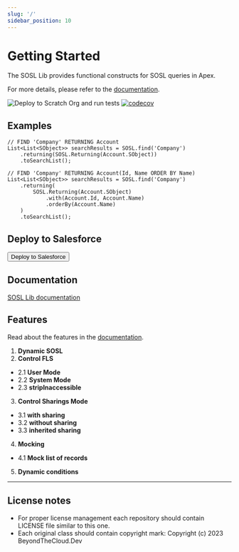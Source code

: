 ```yaml
---
slug: '/'
sidebar_position: 10
---
```


# Getting Started

The SOSL Lib provides functional constructs for SOSL queries in Apex.

For more details, please refer to the [documentation](https://sosl.beyondthecloud.dev/).

![Deploy to Scratch Org and run tests](https://github.com/beyond-the-cloud-dev/sosl-lib/actions/workflows/ci.yml/badge.svg)
[![codecov](https://codecov.io/gh/beyond-the-cloud-dev/sosl-lib/branch/main/graph/badge.svg)](https://codecov.io/gh/beyond-the-cloud-dev/sosl-lib)

## Examples

```apex
// FIND 'Company' RETURNING Account
List<List<SObject>> searchResults = SOSL.find('Company')
    .returning(SOSL.Returning(Account.SObject))
    .toSearchList();
```

```apex
// FIND 'Company' RETURNING Account(Id, Name ORDER BY Name)
List<List<SObject>> searchResults = SOSL.find('Company')
    .returning(
        SOSL.Returning(Account.SObject)
            .with(Account.Id, Account.Name)
            .orderBy(Account.Name)
    )
    .toSearchList();
```


## Deploy to Salesforce

<button href="https://githubsfdeploy.herokuapp.com?owner=beyond-the-cloud-dev&repo=sosl-lib&ref=main">
    Deploy to Salesforce
</button>

## Documentation

[SOSL Lib documentation](https://sosl.beyondthecloud.dev/)

## Features

Read about the features in the [documentation](https://sosl.beyondthecloud.dev/docs/basic-features).

1. **Dynamic SOSL**
2. **Control FLS**
- 2.1 **User Mode**
- 2.2 **System Mode**
- 2.3 **stripInaccessible**
3. **Control Sharings Mode**
- 3.1 **with sharing**
- 3.2 **without sharing**
- 3.3 **inherited sharing**
4. **Mocking**
- 4.1 **Mock list of records**
5. **Dynamic conditions**

----

## License notes

- For proper license management each repository should contain LICENSE file similar to this one.
- Each original class should contain copyright mark: Copyright (c) 2023 BeyondTheCloud.Dev
